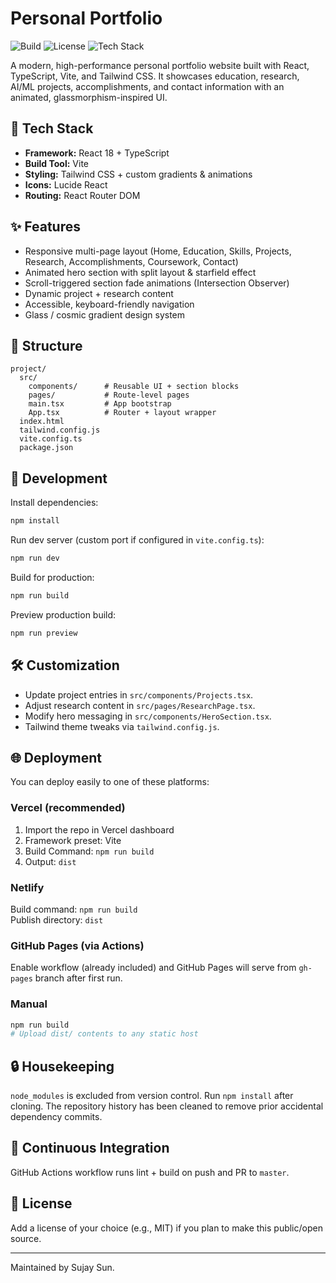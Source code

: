 # Personal Portfolio

![Build](https://img.shields.io/github/actions/workflow/status/sujaysun101/Personal-Portfolio/ci.yml?branch=main&label=build)
![License](https://img.shields.io/github/license/sujaysun101/Personal-Portfolio)
![Tech Stack](https://img.shields.io/badge/stack-React%20|%20TypeScript%20|%20Vite%20|%20Tailwind-blue)

A modern, high-performance personal portfolio website built with React, TypeScript, Vite, and Tailwind CSS. It showcases education, research, AI/ML projects, accomplishments, and contact information with an animated, glassmorphism-inspired UI.

## 🚀 Tech Stack
- **Framework:** React 18 + TypeScript
- **Build Tool:** Vite
- **Styling:** Tailwind CSS + custom gradients & animations
- **Icons:** Lucide React
- **Routing:** React Router DOM

## ✨ Features
- Responsive multi-page layout (Home, Education, Skills, Projects, Research, Accomplishments, Coursework, Contact)
- Animated hero section with split layout & starfield effect
- Scroll-triggered section fade animations (Intersection Observer)
- Dynamic project + research content
- Accessible, keyboard-friendly navigation
- Glass / cosmic gradient design system

## 📂 Structure
```
project/
  src/
    components/      # Reusable UI + section blocks
    pages/           # Route-level pages
    main.tsx         # App bootstrap
    App.tsx          # Router + layout wrapper
  index.html
  tailwind.config.js
  vite.config.ts
  package.json
```

## 🧪 Development
Install dependencies:
```powershell
npm install
```
Run dev server (custom port if configured in `vite.config.ts`):
```powershell
npm run dev
```
Build for production:
```powershell
npm run build
```
Preview production build:
```powershell
npm run preview
```

## 🛠 Customization
- Update project entries in `src/components/Projects.tsx`.
- Adjust research content in `src/pages/ResearchPage.tsx`.
- Modify hero messaging in `src/components/HeroSection.tsx`.
- Tailwind theme tweaks via `tailwind.config.js`.

## 🌐 Deployment
You can deploy easily to one of these platforms:

### Vercel (recommended)
1. Import the repo in Vercel dashboard
2. Framework preset: Vite
3. Build Command: `npm run build`
4. Output: `dist`

### Netlify
Build command: `npm run build`  
Publish directory: `dist`

### GitHub Pages (via Actions)
Enable workflow (already included) and GitHub Pages will serve from `gh-pages` branch after first run.

### Manual
```powershell
npm run build
# Upload dist/ contents to any static host
```

## 🔒 Housekeeping
`node_modules` is excluded from version control. Run `npm install` after cloning. The repository history has been cleaned to remove prior accidental dependency commits.

## 🧷 Continuous Integration
GitHub Actions workflow runs lint + build on push and PR to `master`.

## 📝 License
Add a license of your choice (e.g., MIT) if you plan to make this public/open source.

---
Maintained by Sujay Sun.
